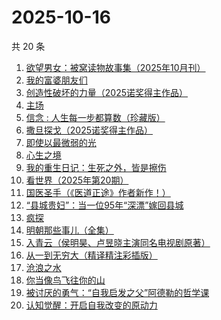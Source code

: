 # 2025-10-16

共 20 条

<!-- BEGIN WEREAD -->
<!-- 最后更新时间 2025-10-16 00:09:48 +0800 -->
1. [欲望男女：被窝读物故事集（2025年10月刊）](https://weread.qq.com/web/bookDetail/a49326d0813aba81ag014c2f)
1. [我的富婆朋友们](https://weread.qq.com/web/bookDetail/ed132f90813aba7efg0129b7)
1. [创造性破坏的力量（2025诺奖得主作品）](https://weread.qq.com/web/bookDetail/66832980727b29976689474)
1. [主场](https://weread.qq.com/web/bookDetail/4b0327d0813aba12ag0167ed)
1. [信念 : 人生每一步都算数（珍藏版）](https://weread.qq.com/web/bookDetail/9e1326b0813ab8736g0119ec)
1. [撒旦探戈（2025诺奖得主作品）](https://weread.qq.com/web/bookDetail/657323107171e29b657dacd)
1. [即使以最微弱的光](https://weread.qq.com/web/bookDetail/4de324d0813aba828g011721)
1. [心生之境](https://weread.qq.com/web/bookDetail/10832c50813aba725g015d08)
1. [我的重生日记：生死之外，皆是擦伤](https://weread.qq.com/web/bookDetail/d7432640813ab9560g013cc5)
1. [看世界（2025年第20期）](https://weread.qq.com/web/bookDetail/fae325f0813aba86dg012e02)
1. [国医圣手（《医道正途》作者新作！）](https://weread.qq.com/web/bookDetail/86932020813aba4f4g0151b2)
1. [“县城贵妇”：当一位95年“深漂”嫁回县城](https://weread.qq.com/web/bookDetail/c1532290813aba542g011aa5)
1. [疯探](https://weread.qq.com/web/bookDetail/09232490813ab9ec2g0158fc)
1. [明朝那些事儿（全集）](https://weread.qq.com/web/bookDetail/a57325c05c8ed3a57224187)
1. [入青云（侯明昊、卢昱晓主演同名电视剧原著）](https://weread.qq.com/web/bookDetail/b0e32480728a9c63b0e69aa)
1. [从一到无穷大（精译精注彩插版）](https://weread.qq.com/web/bookDetail/ccd32570813ab9f1ag018737)
1. [沧浪之水](https://weread.qq.com/web/bookDetail/7c632ef05a49197c62b53f0)
1. [你当像鸟飞往你的山](https://weread.qq.com/web/bookDetail/8b832b5071979d0b8b86c0d)
1. [被讨厌的勇气：“自我启发之父”阿德勒的哲学课](https://weread.qq.com/web/bookDetail/8b9329607186dc198b9bdab)
1. [认知觉醒：开启自我改变的原动力](https://weread.qq.com/web/bookDetail/6a732ce07201202c6a7b30a)
<!-- END WEREAD -->